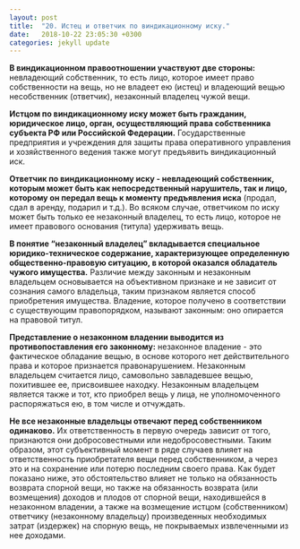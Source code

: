 ```yaml
---
layout: post
title:  "20. Истец и ответчик по виндикационному иску."
date:   2018-10-22 23:05:30 +0300
categories: jekyll update
---
```


**В виндикационном правоотношении участвуют две стороны:** невладеющий собственник, то есть лицо, которое имеет право собственности на вещь, но не владеет ею (истец) и владеющий вещью несобственник (ответчик), незаконный владелец чужой вещи.

**Истцом по виндикационному иску может быть гражданин, юридическое лицо, орган, осуществляющий права собственника субъекта РФ или Российской Федерации.** Государственные предприятия и учреждения для защиты права оперативного управления и хозяйственного ведения также могут предъявить виндикационный иск. 

**Ответчик по виндикационному иску - невладеющий собственник, которым может быть как непосредственный нарушитель, так и лицо, которому он передал вещь к моменту предъявления иска** (продал, сдал в аренду, подарил и т.д.). Во всяком случае, ответчиком по иску может быть только ее незаконный владелец, то есть лицо, которое не имеет правового основания (титула) удерживать вещь. 

**В понятие “незаконный владелец” вкладывается специальное юридико-техническое содержание, характеризующее определенную общественно-правовую ситуацию, в которой оказался обладатель чужого имущества.** Различие между законным и незаконным владельцем основывается на объективном признаке и не зависит от сознания самого владельца, таким признаком является способ приобретения имущества. Владение, которое получено в соответствии с существующим правопорядком, называют законным: оно опирается на правовой титул. 

**Представление о незаконном владении выводится из противопоставления его законному:** незаконное владение - это фактическое обладание вещью, в основе которого нет действительного права и которое признается правонарушением. Незаконным владельцем считается лицо, самовольно завладевшее вещью, похитившее ее, присвоившее находку. Незаконным владельцем является также и тот, кто приобрел вещь у лица, не уполномоченного распоряжаться ею, в том числе и отчуждать.

**Не все незаконные владельцы отвечают перед собственником одинаково.** Их ответственность в первую очередь зависит от того, признаются они добросовестными или недобросовестными. Таким образом, этот субъективный момент в ряде случаев влияет на ответственность приобретателя вещи перед собственником, а через это и на сохранение или потерю последним своего права. Как будет показано ниже, это обстоятельство влияет не только на обязанность возврата спорной вещи, но также на обязанность возврата (или возмещения) доходов и плодов от спорной вещи, находившейся в незаконном владении, а также на возмещение истцом (собственником) ответчику (незаконному владельцу) произведенных необходимых затрат (издержек) на спорную вещь, не покрываемых извлеченными из нее доходами.